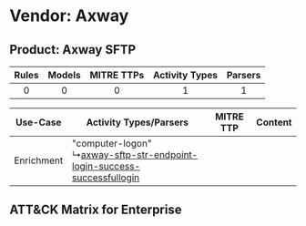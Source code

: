 Vendor: Axway
=============
Product: Axway SFTP
-------------------
| Rules | Models | MITRE TTPs | Activity Types | Parsers |
|:-----:|:------:|:----------:|:--------------:|:-------:|
|   0   |   0    |     0      |       1        |    1    |

|  Use-Case  | Activity Types/Parsers    | MITRE TTP | Content    |
|:----------:| ---- | --------- | ---- |
| Enrichment |  "computer-logon"<br> ↳[axway-sftp-str-endpoint-login-success-successfullogin](Ps/pC_axwaysftpstrendpointloginsuccesssuccessfullogin.md)<br> |    | [](RM/r_m_axway_axway_sftp_Enrichment.md) |

ATT&CK Matrix for Enterprise
----------------------------
